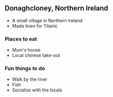## Donaghcloney, Northern Ireland

- A small village in Northern Ireland
- Made linen for Titanic

### Places to eat

- Mum's house
- Local chinese take-out

### Fun things to do

- Walk by the river
- Fish
- Socialize with the locals
